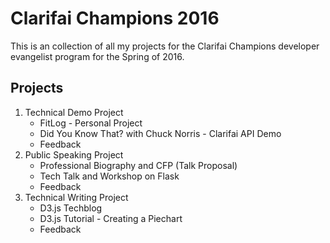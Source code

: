 # Clarifai Champions 2016

This is an collection of all my projects for the Clarifai Champions developer evangelist program
for the Spring of 2016.

Projects
-----
1. Technical Demo Project
	* FitLog - Personal Project
	* Did You Know That? with Chuck Norris - Clarifai API Demo
	* Feedback
2. Public Speaking Project
	* Professional Biography and CFP (Talk Proposal)
	* Tech Talk and Workshop on Flask
	* Feedback
3. Technical Writing Project
	* D3.js Techblog
	* D3.js Tutorial - Creating a Piechart
	* Feedback